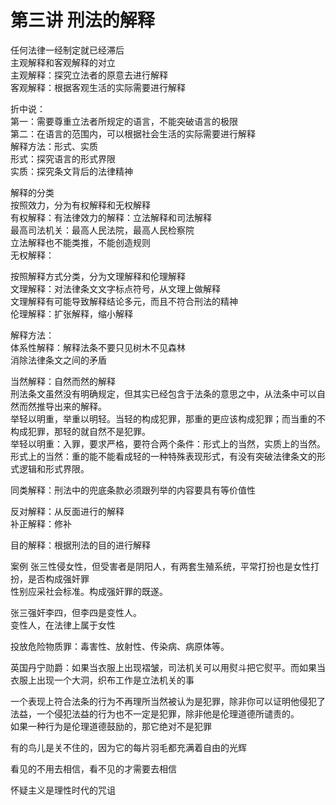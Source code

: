# 第三讲 刑法的解释
任何法律一经制定就已经滞后  
主观解释和客观解释的对立  
主观解释：探究立法者的原意去进行解释  
客观解释：根据客观生活的实际需要进行解释  

折中说：  
第一：需要尊重立法者所规定的语言，不能突破语言的极限  
第二：在语言的范围内，可以根据社会生活的实际需要进行解释  
解释方法：形式、实质  
形式：探究语言的形式界限  
实质：探究条文背后的法律精神  

解释的分类  
按照效力，分为有权解释和无权解释  
有权解释：有法律效力的解释：立法解释和司法解释  
最高司法机关：最高人民法院，最高人民检察院  
立法解释也不能类推，不能创造规则  
无权解释：  

按照解释方式分类，分为文理解释和伦理解释  
文理解释：对法律条文文字标点符号，从文理上做解释  
文理解释有可能导致解释结论多元，而且不符合刑法的精神  
伦理解释：扩张解释，缩小解释  

解释方法：  
体系性解释：解释法条不要只见树木不见森林  
消除法律条文之间的矛盾  

当然解释：自然而然的解释  
刑法条文虽然没有明确规定，但其实已经包含于法条的意思之中，从法条中可以自然而然推导出来的解释。  
举轻以明重，举重以明轻。当轻的构成犯罪，那重的更应该构成犯罪；而当重的不构成犯罪，那轻的就自然不是犯罪。  
举轻以明重：入罪，要求严格，要符合两个条件：形式上的当然，实质上的当然。  
形式上的当然：重的能不能看成轻的一种特殊表现形式，有没有突破法律条文的形式逻辑和形式界限。 

同类解释：刑法中的兜底条款必须跟列举的内容要具有等价值性  

反对解释：从反面进行的解释  
补正解释：修补  

目的解释：根据刑法的目的进行解释  


案例
张三性侵女性，但受害者是阴阳人，有两套生殖系统，平常打扮也是女性打扮，是否构成强奸罪  
性别应采社会标准。构成强奸罪的既遂。  

张三强奸李四，但李四是变性人。  
变性人，在法律上属于女性  

投放危险物质罪：毒害性、放射性、传染病、病原体等。  

英国丹宁勋爵：如果当衣服上出现褶皱，司法机关可以用熨斗把它熨平。而如果当衣服上出现一个大洞，织布工作是立法机关的事  

一个表现上符合法条的行为不再理所当然被认为是犯罪，除非你可以证明他侵犯了法益，一个侵犯法益的行为也不一定是犯罪，除非他是伦理道德所谴责的。  
如果一种行为是伦理道德鼓励的，那它绝对不是犯罪  

有的鸟儿是关不住的，因为它的每片羽毛都充满着自由的光辉  

看见的不用去相信，看不见的才需要去相信  

怀疑主义是理性时代的咒诅  
